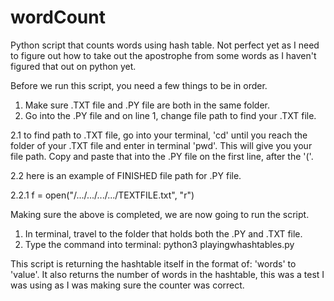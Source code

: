 # wordCount
Python script that counts words using hash table. Not perfect yet as I need to figure out how to take out the apostrophe from some words as I haven't figured that out on python yet.

Before we run this script, you need a few things to be in order.
  1. Make sure .TXT file and .PY file are both in the same folder.
  2. Go into the .PY file and on line 1, change file path to find your .TXT file.
  
  2.1 to find path to .TXT file, go into your terminal, 'cd' until you reach the folder of your .TXT file and enter in    terminal 'pwd'. This will give you your file path. Copy and paste that into the .PY file on the first line, after the '('.
  
  2.2 here is an example of FINISHED file path for .PY file.
  
  2.2.1 f = open("/.../.../.../.../TEXTFILE.txt", "r")
  
Making sure the above is completed, we are now going to run the script.
  1. In terminal, travel to the folder that holds both the .PY and .TXT file.
  2. Type the command into terminal: python3 playingwhashtables.py
  
This script is returning the hashtable itself in the format of: 'words' to 'value'. It also returns the number of words in the hashtable, this was a test I was using as I was making sure the counter was correct.
